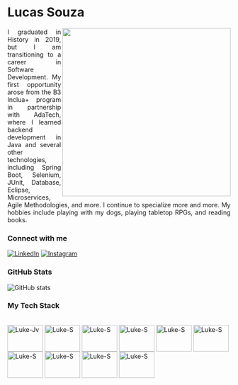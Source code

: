 <h1>
    <span> Lucas Souza </span>
</h1> 

<img align="right" height="380" src="https://i.imgur.com/XMcfV3W.png">
<p align="justify">I graduated in History in 2019, but I am transitioning to a career in Software Development. My first opportunity arose from the B3 Inclua+ program in partnership with AdaTech, where I learned backend development in Java and several other technologies, including Spring Boot, Selenium, JUnit, Database, Eclipse, Microservices, Agile Methodologies, and more. I continue to specialize more and more. My hobbies include playing with my dogs, playing tabletop RPGs, and reading books.</p>

### Connect with me

[![LinkedIn](https://img.shields.io/badge/-LinkedIn-000?style=for-the-badge&logo=linkedin&logoColor=a40024&color:FFF)](https://www.linkedin.com/in/lucas-souza-oliv/)
[![Instagram](https://img.shields.io/badge/-Instagram-000?style=for-the-badge&logo=instagram&logoColor=a40024&color:FFF)](https://www.instagram.com/luuqee/)

### GitHub Stats

![GitHub stats](https://github-readme-stats-git-masterrstaa-rickstaa.vercel.app/api?username=luuqee&hide_title=true&show_icons=true&include_all_commits=false&count_private=true&line_height=25&hide=issues&bg_color=000&title_color=a40024&text_color=FFF&border_radius=3&border_color=a40024&icon_color=e78998&theme=jolly)

### My Tech Stack
<div style="display: inline_block"><br>
  <img align="center" alt="Luke-Jv" height="60" width="80" src="https://cdn.jsdelivr.net/gh/devicons/devicon@latest/icons/java/java-plain-wordmark.svg" />
  <img align="center" alt="Luke-S" height="60" width="80" src="https://cdn.jsdelivr.net/gh/devicons/devicon@latest/icons/spring/spring-original-wordmark.svg" />
  <img align="center" alt="Luke-S" height="60" width="80" src="https://cdn.jsdelivr.net/gh/devicons/devicon@latest/icons/maven/maven-original.svg" /> 
  <img align="center" alt="Luke-S" height="60" width="80" src="https://cdn.jsdelivr.net/gh/devicons/devicon@latest/icons/azure/azure-original.svg" />
  <img align="center" alt="Luke-S" height="60" width="80" src="https://cdn.jsdelivr.net/gh/devicons/devicon@latest/icons/postman/postman-original.svg" />  
  <img align="center" alt="Luke-S" height="60" width="80" src="https://cdn.jsdelivr.net/gh/devicons/devicon@latest/icons/selenium/selenium-original.svg" />  
  <img align="center" alt="Luke-S" height="60" width="80" src="https://cdn.jsdelivr.net/gh/devicons/devicon@latest/icons/dot-net/dot-net-original-wordmark.svg" />
  <img align="center" alt="Luke-S" height="60" width="80" src="https://cdn.jsdelivr.net/gh/devicons/devicon@latest/icons/junit/junit-plain-wordmark.svg" />
  <img align="center" alt="Luke-S" height="60" width="80" src="https://cdn.jsdelivr.net/gh/devicons/devicon@latest/icons/vscode/vscode-original.svg" />
  <img align="center" alt="Luke-S" height="60" width="80" src="https://cdn.jsdelivr.net/gh/devicons/devicon@latest/icons/amazonwebservices/amazonwebservices-original-wordmark.svg" />  
</div>
          
